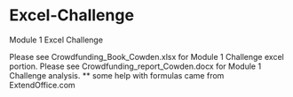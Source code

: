 # Excel-Challenge
Module 1 Excel Challenge

Please see  Crowdfunding_Book_Cowden.xlsx for Module 1 Challenge excel portion. 
Please see  Crowdfunding_report_Cowden.docx for Module 1 Challenge analysis.
** some help with formulas came from ExtendOffice.com 
